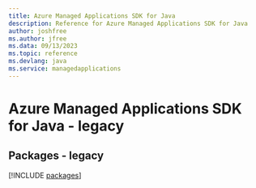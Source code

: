 ```yaml
---
title: Azure Managed Applications SDK for Java
description: Reference for Azure Managed Applications SDK for Java
author: joshfree
ms.author: jfree
ms.data: 09/13/2023
ms.topic: reference
ms.devlang: java
ms.service: managedapplications
---
```

# Azure Managed Applications SDK for Java - legacy
## Packages - legacy
[!INCLUDE [packages](managed-applications-index.md)]